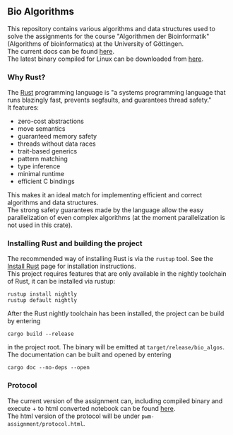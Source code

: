 ## Bio Algorithms

This repository contains various algorithms and data structures used to solve the assignments for the course "Algorithmen der Bioinformatik" (Algorithms of bioinformatics) at the University of Göttingen.  
The current docs can be found [here](https://robinwilliam.hundt.pages.gwdg.de/bio_algos/bio_algos/index.html).  
The latest binary compiled for Linux can be downloaded from [here](https://gitlab.gwdg.de/robinwilliam.hundt/bio_algos/-/jobs/artifacts/master/file/target/release/bio_algos?job=build_release). 

### Why Rust?
The [Rust](https://www.rust-lang.org/en-US/index.html) programming language is "a systems programming language that runs blazingly fast, prevents segfaults, and guarantees thread safety."  
It features:
- zero-cost abstractions
- move semantics
- guaranteed memory safety
- threads without data races
- trait-based generics
- pattern matching
- type inference
- minimal runtime
- efficient C bindings

This makes it an ideal match for implementing efficient and correct algorithms and data structures.  
The strong safety guarantees made by the language allow the easy parallelization of even complex algorithms (at the moment parallelization is not used in this crate). 


### Installing Rust and building the project
The recommended way of installing Rust is via the `rustup` tool. See the [Install Rust](https://www.rust-lang.org/en-US/install.html) page for installation instructions.  
This project requires features that are only available in the nightly toolchain of Rust, it can be installed via rustup:
```
rustup install nightly
rustup default nightly
```
After the Rust nightly toolchain has been installed, the project can be build by entering
```
cargo build --release
```
in the project root. The binary will be emitted at `target/release/bio_algos`.  
The documentation can be built and opened by entering
```
cargo doc --no-deps --open
```

### Protocol
The current version of the assignment can, including compiled binary and execute + to html converted notebook can be found [here](https://gitlab.gwdg.de/robinwilliam.hundt/bio_algos/-/jobs/artifacts/master/file/hundt_robin.tar.gz?job=build_assignment).  
The html version of the protocol will be under `pwm-assignment/protocol.html`.